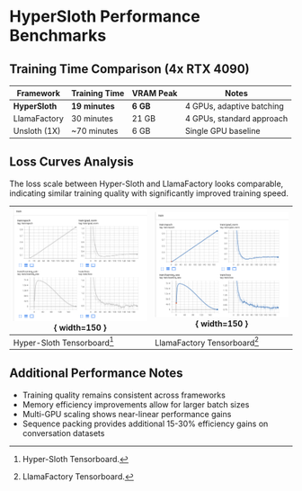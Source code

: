 # HyperSloth Performance Benchmarks

## Training Time Comparison (4x RTX 4090)

| Framework    | Training Time | VRAM Peak | Notes |
| ------------ | ------------- | --------- | ----- |
| **HyperSloth** | **19 minutes** | **6 GB** | 4 GPUs, adaptive batching |
| LlamaFactory | 30 minutes | 21 GB | 4 GPUs, standard approach |
| Unsloth (1X) | ~70 minutes | 6 GB | Single GPU baseline |

## Loss Curves Analysis

The loss scale between Hyper-Sloth and LlamaFactory looks comparable, indicating similar training quality with significantly improved training speed.

| ![Hyper-Sloth Tensorboard](../images/hyper-sloth-tb.png){ width=150 } | ![LlamaFactory Tensorboard](../images/llama-factory-tb.png){ width=150 } |
| ------------------------------------------------------------------ | --------------------------------------------------------------------- |
| Hyper-Sloth Tensorboard[^1]                                        | LlamaFactory Tensorboard[^2]                                          |

[^1]: Hyper-Sloth Tensorboard.
[^2]: LlamaFactory Tensorboard.

## Additional Performance Notes

- Training quality remains consistent across frameworks
- Memory efficiency improvements allow for larger batch sizes
- Multi-GPU scaling shows near-linear performance gains
- Sequence packing provides additional 15-30% efficiency gains on conversation datasets
